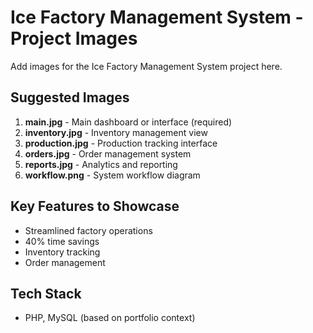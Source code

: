 # Ice Factory Management System - Project Images

Add images for the Ice Factory Management System project here.

## Suggested Images

1. **main.jpg** - Main dashboard or interface (required)
2. **inventory.jpg** - Inventory management view
3. **production.jpg** - Production tracking interface
4. **orders.jpg** - Order management system
5. **reports.jpg** - Analytics and reporting
6. **workflow.png** - System workflow diagram

## Key Features to Showcase
- Streamlined factory operations
- 40% time savings
- Inventory tracking
- Order management

## Tech Stack
- PHP, MySQL (based on portfolio context)
